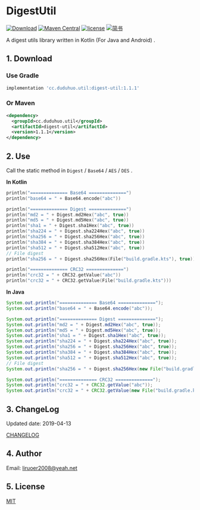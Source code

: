 # DigestUtil

[![Download](https://api.bintray.com/packages/liying2008/DigestUtil/DigestUtil/images/download.svg)](https://bintray.com/liying2008/DigestUtil/DigestUtil/_latestVersion)
[![Maven Central](https://img.shields.io/maven-central/v/cc.duduhuo.util/digest-util.svg)](https://mvnrepository.com/artifact/cc.duduhuo.util/digest-util)
[![license](https://img.shields.io/github/license/liying2008/DigestUtil.svg)](https://github.com/liying2008/DigestUtil/blob/master/LICENSE)
[![简书](https://img.shields.io/badge/简书-独毒火-brightgreen.svg)](http://www.jianshu.com/u/14ab91761183)

A digest utils library written in Kotlin (For Java and Android) .

## 1. Download

### Use Gradle  

```gradle  
implementation 'cc.duduhuo.util:digest-util:1.1.1'
```

### Or Maven  

```xml  
<dependency>
  <groupId>cc.duduhuo.util</groupId>
  <artifactId>digest-util</artifactId>
  <version>1.1.1</version>
</dependency>
```

## 2. Use

Call the static method in `Digest` / `Base64` / `AES` / `DES` .

**In Kotlin**

```kotlin
println("============== Base64 ==============")
println("base64 = " + Base64.encode("abc"))

println("============== Digest ==============")
println("md2 = " + Digest.md2Hex("abc", true))
println("md5 = " + Digest.md5Hex("abc", true))
println("sha1 = " + Digest.sha1Hex("abc", true))
println("sha224 = " + Digest.sha224Hex("abc", true))
println("sha256 = " + Digest.sha256Hex("abc", true))
println("sha384 = " + Digest.sha384Hex("abc", true))
println("sha512 = " + Digest.sha512Hex("abc", true))
// File digest
println("sha256 = " + Digest.sha256Hex(File("build.gradle.kts"), true))

println("============== CRC32 ==============")
println("crc32 = " + CRC32.getValue("abc"))
println("crc32 = " + CRC32.getValue(File("build.gradle.kts")))
```

**In Java**

```java
System.out.println("============== Base64 ==============");
System.out.println("base64 = " + Base64.encode("abc"));

System.out.println("============== Digest ==============");
System.out.println("md2 = " + Digest.md2Hex("abc", true));
System.out.println("md5 = " + Digest.md5Hex("abc", true));
System.out.println("sha1 = " + Digest.sha1Hex("abc", true));
System.out.println("sha224 = " + Digest.sha224Hex("abc", true));
System.out.println("sha256 = " + Digest.sha256Hex("abc", true));
System.out.println("sha384 = " + Digest.sha384Hex("abc", true));
System.out.println("sha512 = " + Digest.sha512Hex("abc", true));
// File digest
System.out.println("sha256 = " + Digest.sha256Hex(new File("build.gradle.kts"), true));

System.out.println("============== CRC32 ==============");
System.out.println("crc32 = " + CRC32.getValue("abc"));
System.out.println("crc32 = " + CRC32.getValue(new File("build.gradle.kts")));
```

## 3. ChangeLog

Updated date: 2019-04-13

[CHANGELOG](CHANGELOG.md)

## 4. Author

Email: [liruoer2008@yeah.net](mailto:liruoer2008@yeah.net)

## 5. License

[MIT](LICENSE)

